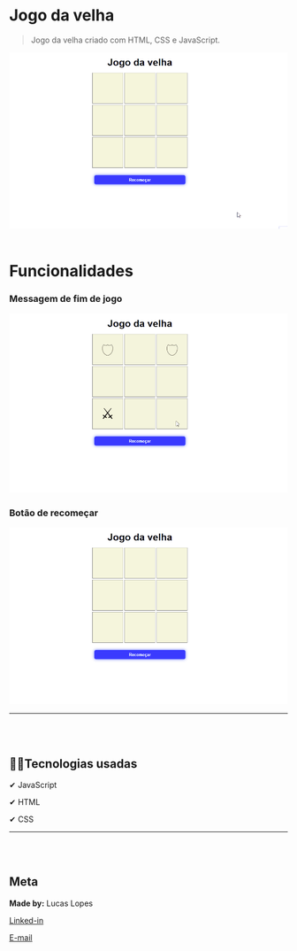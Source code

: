 ﻿# Jogo da velha
 >Jogo da velha criado com HTML, CSS e JavaScript.

![fim de jogo](img/principal.gif)
<br/><br/>

# Funcionalidades

### Messagem de fim de jogo
![fim de jogo](img/fim.gif)
<br/>

### Botão de recomeçar
![botão de recomeçar](img/recomecar.gif)
<br/>

----
<br/><br/>

## 👨‍💻Tecnologias usadas

✔ JavaScript

✔ HTML

✔ CSS

---
<br/><br/>

## Meta
**Made by:** Lucas Lopes

[Linked-in](https://www.linkedin.com/in/lucas-lopes-840965190/ "My Linked-in")

[E-mail](mailto:lucas.santos.pessoal@outlook.com "My e-mail")
